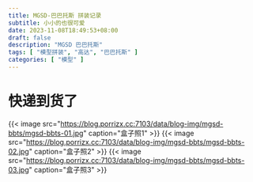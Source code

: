 ```yaml
---
title: MGSD-巴巴托斯 拼装记录
subtitle: 小小的也很可爱
date: 2023-11-08T18:49:53+08:00
draft: false
description: "MGSD 巴巴托斯"
tags: [ "模型拼装", "高达", "巴巴托斯" ]
categories: [ "模型" ]
---
```


# 快递到货了

{{< image src="https://blog.porrizx.cc:7103/data/blog-img/mgsd-bbts/mgsd-bbts-01.jpg" caption="盒子照1" >}}
{{< image src="https://blog.porrizx.cc:7103/data/blog-img/mgsd-bbts/mgsd-bbts-02.jpg" caption="盒子照2" >}}
{{< image src="https://blog.porrizx.cc:7103/data/blog-img/mgsd-bbts/mgsd-bbts-03.jpg" caption="盒子照3" >}}
